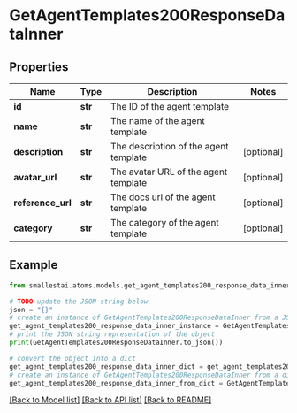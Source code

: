 # GetAgentTemplates200ResponseDataInner


## Properties

Name | Type | Description | Notes
------------ | ------------- | ------------- | -------------
**id** | **str** | The ID of the agent template | 
**name** | **str** | The name of the agent template | 
**description** | **str** | The description of the agent template | [optional] 
**avatar_url** | **str** | The avatar URL of the agent template | [optional] 
**reference_url** | **str** | The docs url of the agent template | [optional] 
**category** | **str** | The category of the agent template | [optional] 

## Example

```python
from smallestai.atoms.models.get_agent_templates200_response_data_inner import GetAgentTemplates200ResponseDataInner

# TODO update the JSON string below
json = "{}"
# create an instance of GetAgentTemplates200ResponseDataInner from a JSON string
get_agent_templates200_response_data_inner_instance = GetAgentTemplates200ResponseDataInner.from_json(json)
# print the JSON string representation of the object
print(GetAgentTemplates200ResponseDataInner.to_json())

# convert the object into a dict
get_agent_templates200_response_data_inner_dict = get_agent_templates200_response_data_inner_instance.to_dict()
# create an instance of GetAgentTemplates200ResponseDataInner from a dict
get_agent_templates200_response_data_inner_from_dict = GetAgentTemplates200ResponseDataInner.from_dict(get_agent_templates200_response_data_inner_dict)
```
[[Back to Model list]](../README.md#documentation-for-models) [[Back to API list]](../README.md#documentation-for-api-endpoints) [[Back to README]](../README.md)


